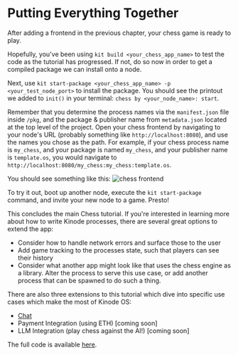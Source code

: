 # Putting Everything Together

After adding a frontend in the previous chapter, your chess game is ready to play.

Hopefully, you've been using `kit build <your_chess_app_name>` to test the code as the tutorial has progressed.
If not, do so now in order to get a compiled package we can install onto a node.

Next, use `kit start-package <your_chess_app_name> -p <your_test_node_port>` to install the package.
You should see the printout we added to `init()` in your terminal: `chess by <your_node_name>: start`.

Remember that you determine the process names via the `manifest.json` file inside `/pkg`, and the package & publisher name from `metadata.json` located at the top level of the project.
Open your chess frontend by navigating to your node's URL (probably something like `http://localhost:8080`), and use the names you chose as the path.
For example, if your chess process name is `my_chess`, and your package is named `my_chess`, and your publisher name is `template.os`, you would navigate to `http://localhost:8080/my_chess:my_chess:template.os`.

You should see something like this:
![chess frontend](./chess_home.png)

To try it out, boot up another node, execute the `kit start-package` command, and invite your new node to a game.
Presto!

This concludes the main Chess tutorial.
If you're interested in learning more about how to write Kinode processes, there are several great options to extend the app:

- Consider how to handle network errors and surface those to the user
- Add game tracking to the processes state, such that players can see their history
- Consider what another app might look like that uses the chess engine as a library.
Alter the process to serve this use case, or add another process that can be spawned to do such a thing.

There are also three extensions to this tutorial which dive into specific use cases which make the most of Kinode OS:

- [Chat](./chat.md)
- Payment Integration (using ETH) [coming soon]
- LLM Integration (play chess against the AI!) [coming soon]

The full code is available [here](https://github.com/kinode-dao/kinode/tree/main/modules/chess).
